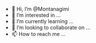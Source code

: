 - 👋 Hi, I’m @Montanagimi
- 👀 I’m interested in ...
- 🌱 I’m currently learning ...
- 💞️ I’m looking to collaborate on ...
- 📫 How to reach me ...

<!---
Montanagimi/Montanagimi is a ✨ special ✨ repository because its `README.md` (this file) appears on your GitHub profile.
You can click the Preview link to take a look at your changes.
--->
